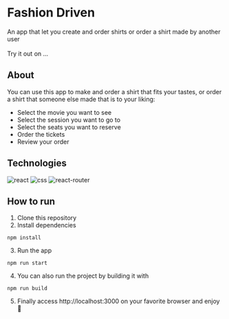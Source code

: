 # Fashion Driven

An app that let you create and order shirts or order a shirt made by another user <br><br>
Try it out on ...

## About

You can use this app to make and order a shirt that fits your tastes, or order a shirt that someone else made that is to your liking:

 - Select the movie you want to see
 - Select the session you want to go to
 - Select the seats you want to reserve
 - Order the tickets
 - Review your order

## Technologies

![react](https://img.shields.io/badge/React-20232A?style=for-the-badge&logo=react&logoColor=61DAFB) ![css](https://img.shields.io/badge/CSS3-1572B6?style=for-the-badge&logo=css3&logoColor=white) ![react-router](https://img.shields.io/badge/React_Router-CA4245?style=for-the-badge&logo=react-router&logoColor=white)

## How to run

1. Clone this repository
2. Install dependencies
  ```
  npm install
  ```
3. Run the app
  ```
  npm run start
  ```
4. You can also run the project by building it with
  ```
  npm run build
  ```
5. Finally access http://localhost:3000 on your favorite browser and enjoy 🙂
